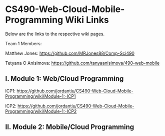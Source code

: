# CS490-Web-Cloud-Mobile-Programming Wiki Links

Below are the links to the respective wiki pages.

Team 1 Members:

Matthew Jones: https://github.com/MRJones88/Comp-Sci490

Tetyana O Anisimova: https://github.com/tanyaanisimova/490-web-mobile

## I. Module 1: Web/Cloud Programming

ICP1: https://github.com/jordantiu/CS490-Web-Cloud-Mobile-Programming/wiki/Module-1:-ICP1

ICP2: https://github.com/jordantiu/CS490-Web-Cloud-Mobile-Programming/wiki/Module-1:-ICP2
 
 ## II. Module 2: Mobile/Cloud Programming
 
